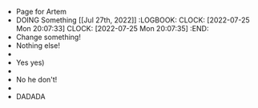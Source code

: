 - Page for Artem
- DOING Something [[Jul 27th, 2022]]
  :LOGBOOK:
  CLOCK: [2022-07-25 Mon 20:07:33]
  CLOCK: [2022-07-25 Mon 20:07:35]
  :END:
- Change something!
- Nothing else!
-
- Yes yes)
-
- No he don't!
-
- DADADA
